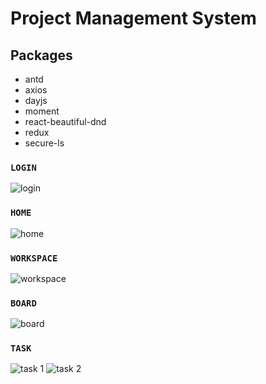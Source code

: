 # Project Management System


## Packages
* antd
* axios
* dayjs
* moment
* react-beautiful-dnd
* redux
* secure-ls


### `LOGIN`

![login](https://github.com/Puyz/PMS-Frontend/assets/42616536/88caca4a-f857-450b-a1aa-e8fead4427e3)


### `HOME`

![home](https://github.com/Puyz/PMS-Frontend/assets/42616536/77025042-0f9b-415f-bc22-3ecd93ab4b9d)


### `WORKSPACE`

![workspace](https://github.com/Puyz/PMS-Frontend/assets/42616536/548cacda-b39f-4e33-be0e-eb0127a55572)


### `BOARD`

![board](https://github.com/Puyz/PMS-Frontend/assets/42616536/e550c9ea-e52a-425d-ba17-b07b7cb41272)


### `TASK`

![task 1](https://github.com/Puyz/PMS-Frontend/assets/42616536/a65357b5-7131-45ba-89cd-1f70dfb45256)
![task 2](https://github.com/Puyz/PMS-Frontend/assets/42616536/15fc6cbd-8b3c-4fd1-b7ef-75890c4ba5de)


